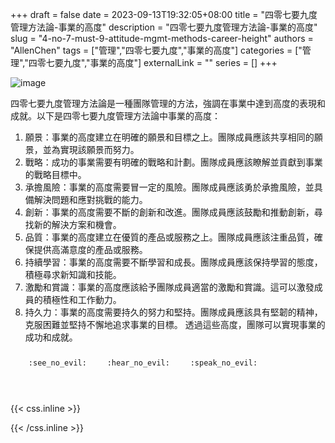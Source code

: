 +++ 
draft = false
date = 2023-09-13T19:32:05+08:00
title = "四零七要九度管理方法論-事業的高度"
description = "四零七要九度管理方法論-事業的高度"
slug = "4-no-7-must-9-attitude-mgmt-methods-career-height"
authors = "AllenChen"
tags = ["管理","四零七要九度","事業的高度"]
categories = ["管理","四零七要九度","事業的高度"]
externalLink = ""
series = []
+++

![image](/images/post/A-rabbit-with-big-blue-eyes-increasing-career-height-with-Van-Gogh-style.jpeg)

四零七要九度管理方法論是一種團隊管理的方法，強調在事業中達到高度的表現和成就。以下是四零七要九度管理方法論中事業的高度：

1. 願景：事業的高度建立在明確的願景和目標之上。團隊成員應該共享相同的願景，並為實現該願景而努力。
2. 戰略：成功的事業需要有明確的戰略和計劃。團隊成員應該瞭解並貢獻到事業的戰略目標中。
3. 承擔風險：事業的高度需要冒一定的風險。團隊成員應該勇於承擔風險，並具備解決問題和應對挑戰的能力。
4. 創新：事業的高度需要不斷的創新和改進。團隊成員應該鼓勵和推動創新，尋找新的解決方案和機會。
5. 品質：事業的高度建立在優質的產品或服務之上。團隊成員應該注重品質，確保提供高滿意度的產品或服務。
6. 持續學習：事業的高度需要不斷學習和成長。團隊成員應該保持學習的態度，積極尋求新知識和技能。
7. 激勵和賞識：事業的高度應該給予團隊成員適當的激勵和賞識。這可以激發成員的積極性和工作動力。
8. 持久力：事業的高度需要持久的努力和堅持。團隊成員應該具有堅韌的精神，克服困難並堅持不懈地追求事業的目標。
透過這些高度，團隊可以實現事業的成功和成就。

<p><span class="nowrap"><span class="emojify">🙈</span> <code>:see_no_evil:</code></span>  <span class="nowrap"><span class="emojify">🙉</span> <code>:hear_no_evil:</code></span>  <span class="nowrap"><span class="emojify">🙊</span> <code>:speak_no_evil:</code></span></p>
<br>
    

{{< css.inline >}}
<style>
.emojify {
	font-family: Apple Color Emoji, Segoe UI Emoji, NotoColorEmoji, Segoe UI Symbol, Android Emoji, EmojiSymbols;
	font-size: 2rem;
	vertical-align: middle;
}
@media screen and (max-width:650px) {
  .nowrap {
    display: block;
    margin: 25px 0;
  }
}
</style>
{{< /css.inline >}}
